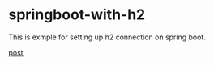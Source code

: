 # springboot-with-h2

This is exmple for setting up h2 connection on spring boot.

[post](//chois9105.github.io/spring/2018/01/01/creating-springboot-with-h2.html)
